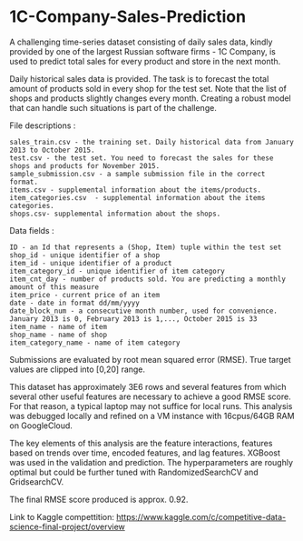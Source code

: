 # 1C-Company-Sales-Prediction
A challenging time-series dataset consisting of daily sales data, kindly provided by one of the largest Russian software firms - 1C Company, 
is used to predict total sales for every product and store in the next month.

Daily historical sales data is provided. The task is to forecast the total amount of products sold in every shop for the test set. Note that the list of shops and products slightly changes every month. Creating a robust model that can handle such situations is part of the challenge.

File descriptions :

    sales_train.csv - the training set. Daily historical data from January 2013 to October 2015.
    test.csv - the test set. You need to forecast the sales for these shops and products for November 2015.
    sample_submission.csv - a sample submission file in the correct format.
    items.csv - supplemental information about the items/products.
    item_categories.csv  - supplemental information about the items categories.
    shops.csv- supplemental information about the shops.
    
Data fields :

    ID - an Id that represents a (Shop, Item) tuple within the test set
    shop_id - unique identifier of a shop
    item_id - unique identifier of a product
    item_category_id - unique identifier of item category
    item_cnt_day - number of products sold. You are predicting a monthly amount of this measure
    item_price - current price of an item
    date - date in format dd/mm/yyyy
    date_block_num - a consecutive month number, used for convenience. January 2013 is 0, February 2013 is 1,..., October 2015 is 33
    item_name - name of item
    shop_name - name of shop
    item_category_name - name of item category
    
Submissions are evaluated by root mean squared error (RMSE). True target values are clipped into [0,20] range.

This dataset has approximately 3E6 rows and several features from which several other useful features are necessary to achieve a good RMSE score. For that reason, a typical laptop may not suffice for local runs. This analysis was debugged locally and refined on a VM instance with 16cpus/64GB RAM on GoogleCloud.

The key elements of this analysis are the feature interactions, features based on trends over time, encoded features, and lag features. XGBoost was used in the validation and prediction. The hyperparameters are roughly optimal but could be further tuned with RandomizedSearchCV and GridsearchCV.

The final RMSE score produced is approx. 0.92.

Link to Kaggle compettition:
https://www.kaggle.com/c/competitive-data-science-final-project/overview

